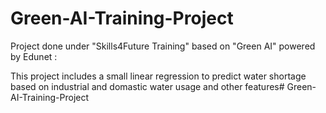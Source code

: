  # Green-AI-Training-Project
Project done under "Skills4Future Training" based on "Green AI" powered by Edunet :

This project includes a small linear regression to predict water shortage based on industrial and domastic water usage and other features# Green-AI-Training-Project
